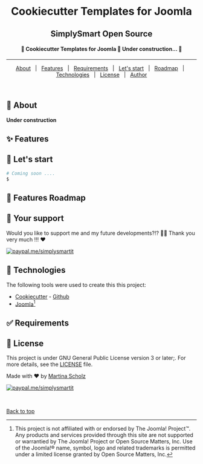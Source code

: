 <div align="center" id="top"> 

  &#xa0;
  
</div>

<h1 align="center">Cookiecutter Templates for Joomla</h1><h2 align="center">SimplySmart Open Source</h2>

<!-- Status -->

<h4 align="center"> 
	🚧  Cookiecutter Templates for Joomla 🚀 Under construction...  🚧
</h4> 

<hr>

<p align="center">
  <a href="#dart-about">About</a> &#xa0; | &#xa0; 
  <a href="#sparkles-features">Features</a> &#xa0; | &#xa0;
  <a href="#white_check_mark-requirements">Requirements</a> &#xa0; | &#xa0;
  <a href="#checkered_flag-starting">Let's start</a> &#xa0; | &#xa0;
  <a href="#rocket-features-roadmap">Roadmap</a> &#xa0; | &#xa0;
  <a href="#mag_right-technologies">Technologies</a> &#xa0; | &#xa0;
  <a href="#memo-license">License</a> &#xa0; | &#xa0;
  <a href="https://github.com/SimplySmart-IT" target="_blank">Author</a>
</p>

&#xa0;

## :dart: About ##

**Under construction**

## :sparkles: Features ##

## :checkered_flag: Let's start ##

```bash
# Coming soon ....
$
```

## :rocket: Features Roadmap ##


## :tada: Your support

Would you like to support me and my future developments?!? 🎉🚀 Thank you very much !!! ❤️

[<img alt="paypal.me/simplysmartit" src="https://img.shields.io/static/v1?label=PayPal.me/SimplySmartIT&message=PayPal.me&color=1040c1&style=for-the-badge&logo=paypal"/>](https://paypal.me/simplysmartit?country.x=DE&locale.x=de_DE)


## :mag_right: Technologies ##

The following tools were used to create this this project:

- [Cookiecutter](https://www.cookiecutter.io/) - [Github](https://github.com/cookiecutter/cookiecutter)
- [Joomla](https://www.joomla.org/)[^1]

## :white_check_mark: Requirements ##

## :memo: License ##

This project is under GNU General Public License version 3 or later;. For more details, see the [LICENSE](LICENSE.md) file.

Made with :heart: by <a href="https://github.com/SimplySmart-IT" target="_blank">Martina Scholz</a>

[<img alt="paypal.me/simplysmartit" src="https://img.shields.io/static/v1?label=PayPal.me/SimplySmartIT&message=PayPal.me&color=1040c1&style=for-the-badge&logo=paypal"/>](https://paypal.me/simplysmartit?country.x=DE&locale.x=de_DE)

&#xa0;

[^1]: This project is not affiliated with or endorsed by The Joomla! Project™. Any products and services provided through this site are not supported or warrantied by The Joomla! Project or Open Source Matters, Inc. Use of the Joomla!® name, symbol, logo and related trademarks is permitted under a limited license granted by Open Source Matters, Inc.

<a href="#top">Back to top</a>
